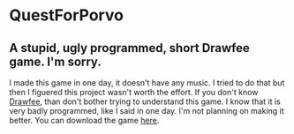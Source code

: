 # QuestForPorvo
A stupid, ugly programmed, short Drawfee game. I'm sorry.
---
I made this game in one day, it doesn't have any music. 
I tried to do that but then I figuered this project wasn't worth the effort.
If you don't know [Drawfee](https://www.youtube.com/user/Drawfee), than don't bother trying to understand this game.
I know that it is very badly programmed, like I said in one day. I'm not planning on making it better.
You can download the game [here](https://www.dropbox.com/sh/ovtmw86yr1sir3t/AABOFYVhy9MoDwnMiw_g7Smda?dl=0).